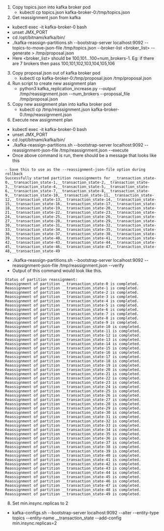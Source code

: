 1. Copy topics.json into kafka broker pod
   - kubectl cp topics.json kafka-broker-0:/tmp/topics.json
2. Get reassignment json from kafka
  - kubectl exec -it kafka-broker-0 bash
  - unset JMX_PORT
  - cd /opt/bitnami/kafka/bin/
  - ./kafka-reassign-partitions.sh --bootstrap-server localhost:9092 --topics-to-move-json-file /tmp/topics.json --broker-list <broker_list> --generate > /tmp/proposal.json
  - Here <broker_list> should be 100,101...100+num_brokers-1. Eg: if there are 7 brokers then pass 100,101,102,103,104,105,106
3. Copy proposal.json out of kafka broker pod
   - kubectl cp kafka-broker-0:/tmp/proposal.json /tmp/proposal.json
4. Run script to create new assignment plan
   - python3 kafka_replication_increase.py --output /tmp/reassignment.json --num_brokers <number of kafka brokers> --proposal_file /tmp/proposal.json 
5. Copy new assignment plan into kafka broker pod
   - kubectl cp /tmp/reassignment.json kafka-broker-0:/tmp/reassignment.json
6. Execute new assignment plan
  - kubectl exec -it kafka-broker-0 bash
  - unset JMX_PORT
  - cd /opt/bitnami/kafka/bin/
  - ./kafka-reassign-partitions.sh --bootstrap-server localhost:9092 --reassignment-json-file /tmp/reassignment.json --execute
  - Once above command is run, there should be a message that looks like this
  ```
  - Save this to use as the --reassignment-json-file option during rollback
Successfully started partition reassignments for __transaction_state-0,__transaction_state-1,__transaction_state-2,__transaction_state-3,__transaction_state-4,__transaction_state-5,__transaction_state-6,__transaction_state-7,__transaction_state-8,__transaction_state-9,__transaction_state-10,__transaction_state-11,__transaction_state-12,__transaction_state-13,__transaction_state-14,__transaction_state-15,__transaction_state-16,__transaction_state-17,__transaction_state-18,__transaction_state-19,__transaction_state-20,__transaction_state-21,__transaction_state-22,__transaction_state-23,__transaction_state-24,__transaction_state-25,__transaction_state-26,__transaction_state-27,__transaction_state-28,__transaction_state-29,__transaction_state-30,__transaction_state-31,__transaction_state-32,__transaction_state-33,__transaction_state-34,__transaction_state-35,__transaction_state-36,__transaction_state-37,__transaction_state-38,__transaction_state-39,__transaction_state-40,__transaction_state-41,__transaction_state-42,__transaction_state-43,__transaction_state-44,__transaction_state-45,__transaction_state-46,__transaction_state-47,__transaction_state-48,__transaction_state-49

  ```
  - ./kafka-reassign-partitions.sh --bootstrap-server localhost:9092 --reassignment-json-file /tmp/reassignment.json --verify
  - Output of this command would look like this.
  ```
Status of partition reassignment:
Reassignment of partition __transaction_state-0 is completed.
Reassignment of partition __transaction_state-1 is completed.
Reassignment of partition __transaction_state-2 is completed.
Reassignment of partition __transaction_state-3 is completed.
Reassignment of partition __transaction_state-4 is completed.
Reassignment of partition __transaction_state-5 is completed.
Reassignment of partition __transaction_state-6 is completed.
Reassignment of partition __transaction_state-7 is completed.
Reassignment of partition __transaction_state-8 is completed.
Reassignment of partition __transaction_state-9 is completed.
Reassignment of partition __transaction_state-10 is completed.
Reassignment of partition __transaction_state-11 is completed.
Reassignment of partition __transaction_state-12 is completed.
Reassignment of partition __transaction_state-13 is completed.
Reassignment of partition __transaction_state-14 is completed.
Reassignment of partition __transaction_state-15 is completed.
Reassignment of partition __transaction_state-16 is completed.
Reassignment of partition __transaction_state-17 is completed.
Reassignment of partition __transaction_state-18 is completed.
Reassignment of partition __transaction_state-19 is completed.
Reassignment of partition __transaction_state-20 is completed.
Reassignment of partition __transaction_state-21 is completed.
Reassignment of partition __transaction_state-22 is completed.
Reassignment of partition __transaction_state-23 is completed.
Reassignment of partition __transaction_state-24 is completed.
Reassignment of partition __transaction_state-25 is completed.
Reassignment of partition __transaction_state-26 is completed.
Reassignment of partition __transaction_state-27 is completed.
Reassignment of partition __transaction_state-28 is completed.
Reassignment of partition __transaction_state-29 is completed.
Reassignment of partition __transaction_state-30 is completed.
Reassignment of partition __transaction_state-31 is completed.
Reassignment of partition __transaction_state-32 is completed.
Reassignment of partition __transaction_state-33 is completed.
Reassignment of partition __transaction_state-34 is completed.
Reassignment of partition __transaction_state-35 is completed.
Reassignment of partition __transaction_state-36 is completed.
Reassignment of partition __transaction_state-37 is completed.
Reassignment of partition __transaction_state-38 is completed.
Reassignment of partition __transaction_state-39 is completed.
Reassignment of partition __transaction_state-40 is completed.
Reassignment of partition __transaction_state-41 is completed.
Reassignment of partition __transaction_state-42 is completed.
Reassignment of partition __transaction_state-43 is completed.
Reassignment of partition __transaction_state-44 is completed.
Reassignment of partition __transaction_state-45 is completed.
Reassignment of partition __transaction_state-46 is completed.
Reassignment of partition __transaction_state-47 is completed.
Reassignment of partition __transaction_state-48 is completed.
Reassignment of partition __transaction_state-49 is completed.
  ```
8.  Set min.insync.replicas to 2
  - kafka-configs.sh --bootstrap-server localhost:9092 --alter --entity-type topics --entity-name __transaction_state  --add-config min.insync.replicas=2

